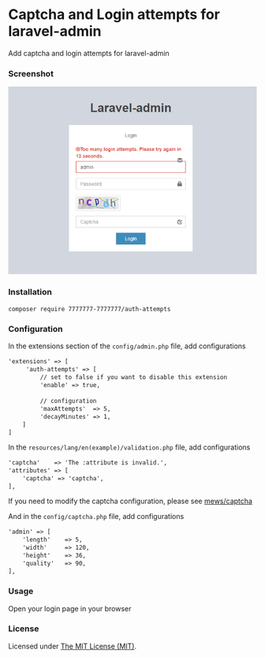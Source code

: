 Captcha and Login attempts for laravel-admin
======
Add captcha and login attempts for laravel-admin


### Screenshot
![img](https://github.com/manzhouya/images/blob/master/images/1544165647.jpg?raw=true)


### Installation

```
composer require 7777777-7777777/auth-attempts
```

### Configuration

In the extensions section of the `config/admin.php` file, add configurations
```
'extensions' => [
     'auth-attempts' => [
         // set to false if you want to disable this extension
         'enable' => true,
         
         // configuration
         'maxAttempts'  => 5,
         'decayMinutes' => 1,
    ]
]
```

In the `resources/lang/en(example)/validation.php` file, add configurations
```
'captcha'    => 'The :attribute is invalid.',
'attributes' => [
    'captcha' => 'captcha',
],
```

If you need to modify the captcha configuration, please see [mews/captcha](https://github.com/mewebstudio/captcha)

And in the `config/captcha.php` file, add configurations
```
'admin' => [
    'length'    => 5,
    'width'     => 120,
    'height'    => 36,
    'quality'   => 90,
],
```

### Usage

Open your login page in your browser


### License

Licensed under [The MIT License (MIT)](LICENSE).

